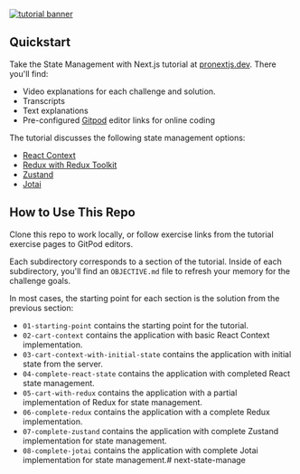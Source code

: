 <a href="https://www.pronextjs.dev/tutorials/state-management"><img src="https://res.cloudinary.com/dr0vx1dcs/image/upload/v1695232514/state-management-tutorial-readme_l1pau4.png" alt="tutorial banner" /></a>

## Quickstart

Take the State Management with Next.js tutorial at [pronextjs.dev](https://www.pronextjs.dev/tutorials/state-management). There you'll find:

* Video explanations for each challenge and solution.
* Transcripts
* Text explanations
* Pre-configured [Gitpod](https://www.gitpod.io/) editor links for online coding

The tutorial discusses the following state management options:

* [React Context](https://react.dev/learn/passing-data-deeply-with-context)
* [Redux with Redux Toolkit](https://redux-toolkit.js.org/)
* [Zustand](https://github.com/pmndrs/zustand)
* [Jotai](https://github.com/pmndrs/jotai)

## How to Use This Repo

Clone this repo to work locally, or follow exercise links from the tutorial exercise pages to GitPod editors.

Each subdirectory corresponds to a section of the tutorial. Inside of each subdirectory, you'll find an `OBJECTIVE.md` file to refresh your memory for the challenge goals.

In most cases, the starting point for each section is the solution from the previous section:

* `01-starting-point` contains the starting point for the tutorial.
* `02-cart-context` contains the application with basic React Context implementation.
* `03-cart-context-with-initial-state` contains the application with initial state from the server.
* `04-complete-react-state` contains the application with completed React state management.
* `05-cart-with-redux` contains the application with a partial implementation of Redux for state management.
* `06-complete-redux` contains the application with a complete Redux implementation.
* `07-complete-zustand` contains the application with complete Zustand implementation for state management.
* `08-complete-jotai` contains the application with complete Jotai implementation for state management.# next-state-manage
